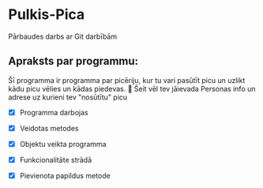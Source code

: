 # Pulkis-Pica
Pārbaudes darbs ar Git darbībām
## Apraksts par programmu:
Šī programma ir programma par picēriju, kur tu vari pasūtīt picu un uzlikt kādu picu vēlies un kādas piedevas. :pizza:
Šeit vēl tev jāievada Personas info un adrese uz kurieni tev "nosūtītu" picu
 - [x] Programma darbojas
 - [x] Veidotas metodes
 - [x] Objektu veikta programma
 - [x] Funkcionalitāte strādā
 - [x] Pievienota papildus metode
 
